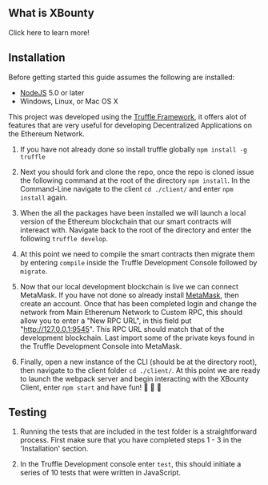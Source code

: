 ## What is XBounty

Click here to learn more!

## Installation

Before getting started this guide assumes the following are installed:

- [NodeJS](https://nodejs.org/en/download/) 5.0 or later
- Windows, Linux, or Mac OS X

This project was developed using the [Truffle Framework](https://truffleframework.com/docs/truffle/overview), it offers alot of features that are very useful for developing Decentralized Applications on the Ethereum Network.

1. If you have not already done so install truffle globally `npm install -g truffle`

2. Next you should fork and clone the repo, once the repo is cloned issue the following command at the root of the directory `npm install`. In the Command-Line navigate to the client `cd ./client/` and enter `npm install` again.

3. When the all the packages have been installed we will launch a local version of the Ethereum blockchain that our smart contracts will intereact with. Navigate back to the root of the directory and enter the following `truffle develop`.

4. At this point we need to compile the smart contracts then migrate them by entering `compile` inside the Truffle Development Console followed by `migrate`.

5. Now that our local development blockchain is live we can connect MetaMask. If you have not done so already install [MetaMask](https://www.metamask.io), then create an account. Once that has been completed login and change the network from Main Etherenum Network to Custom RPC, this should allow you to enter a "New RPC URL", in this field put "http://127.0.0.1:9545". This RPC URL should match that of the development blockchain. Last import some of the private keys found in the Truffle Development Console into MetaMask.

6. Finally, open a new instance of the CLI (should be at the directory root), then navigate to the client folder `cd ./client/`. At this point we are ready to launch the webpack server and begin interacting with the XBounty Client, enter `npm start` and have fun!
   :tada: :tada: :tada:

## Testing

1. Running the tests that are included in the test folder is a straightforward process. First make sure that you have completed steps 1 - 3 in the 'Installation' section.

2. In the Truffle Development console enter `test`, this should initiate a series of 10 tests that were written in JavaScript.
